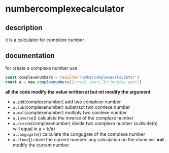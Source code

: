 # numbercomplexecalculator
## description
it is a calculator for complexe number
## documentation
for create a complexe number use
```js
const complexenumbers = require('numbercomplexecalculator')
const a = new complexnumbers(2/*real axe*/,3/*imagine axe*/)
```
**all the code modify the value written at but nit modify the argument**
* `a.add`(complexenumber)
add two complexe number
* `a.sub`(complexenumber)
substract two comlexe number
* `a.mul`(complexenumber)
multiply two comlexe number
* `a.inverse`()
calculate the inverse of the complexe number
* `a.divide`(complexenumber)
divide two complexe number (a.divide(b) will equal in a = b/a)
* `a.congugate`()
calculate the congugate of the complexe number
* `a.clone`()
clone the current number. any calculation on the clone will **not** modify the current number  